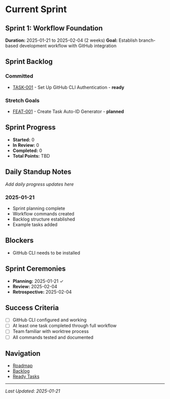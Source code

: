 # Current Sprint

## Sprint 1: Workflow Foundation
**Duration:** 2025-01-21 to 2025-02-04 (2 weeks)
**Goal:** Establish branch-based development workflow with GitHub integration

## Sprint Backlog

### Committed
- [TASK-001](../backlog/tasks/TASK-001.md) - Set Up GitHub CLI Authentication - **ready**

### Stretch Goals
- [FEAT-001](../backlog/tasks/FEAT-001.md) - Create Task Auto-ID Generator - **planned**

## Sprint Progress
- **Started:** 0
- **In Review:** 0
- **Completed:** 0
- **Total Points:** TBD

## Daily Standup Notes
*Add daily progress updates here*

### 2025-01-21
- Sprint planning complete
- Workflow commands created
- Backlog structure established
- Example tasks added

## Blockers
- GitHub CLI needs to be installed

## Sprint Ceremonies
- **Planning:** 2025-01-21 ✓
- **Review:** 2025-02-04
- **Retrospective:** 2025-02-04

## Success Criteria
- [ ] GitHub CLI configured and working
- [ ] At least one task completed through full workflow
- [ ] Team familiar with worktree process
- [ ] All commands tested and documented

## Navigation
- [Roadmap](./index.md)
- [Backlog](../backlog/)
- [Ready Tasks](../backlog/by-status/ready.md)

---
*Last Updated: 2025-01-21*